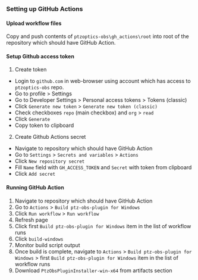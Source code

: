### Setting up GitHub Actions

#### Upload workflow files
Copy and push contents of `ptzoptics-obs\gh_actions\root` into root of the repository which should have GitHub Action.

#### Setup Github access token
1. Create token
 - Login to `github.com` in web-browser using account which has access to `ptzoptics-obs` repo. 
 - Go to profile > Settings
 - Go to Developer Settings > Personal access tokens > Tokens (classic)
 - Click `Generate new token` > `Generate new token (classic)`
 - Check checkboxes `repo` (main checkbox) and `org` > `read`
 - Click `Generate`
 - Copy token to clipboard
2. Create Github Actions secret
 - Navigate to repository which should have GitHub Action
 - Go to `Settings` > `Secrets and variables` > `Actions`
 - Click `New repository secret`
 - Fill `Name` field with `GH_ACCESS_TOKEN` and `Secret` with token from clipboard
 - Click `Add secret`

#### Running GitHub Action
1. Navigate to repository which should have GitHub Action
2. Go to `Actions` > `Build ptz-obs-plugin for Windows`
3. Click `Run workflow` > `Run workflow`
4. Refresh page
5. Click first `Build ptz-obs-plugin for Windows` item in the list of workflow runs
6. Click `build-windows`
7. Monitor build script output
8. Once build is complete, navigate to `Actions` > `Build ptz-obs-plugin for Windows` > first `Build ptz-obs-plugin for Windows` item in the list of workflow runs
9. Download `PtzObsPluginInstaller-win-x64` from artifacts section
